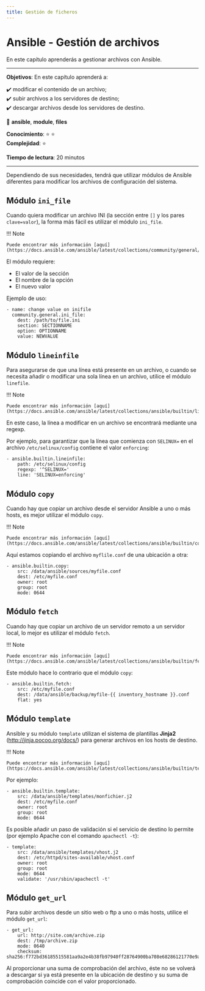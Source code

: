 ```yaml
---
title: Gestión de ficheros
---
```


# Ansible - Gestión de archivos

En este capítulo aprenderás a gestionar archivos con Ansible.

****

**Objetivos**: En este capítulo aprenderá a:

:heavy_check_mark: modificar el contenido de un archivo;       
:heavy_check_mark: subir archivos a los servidores de destino;   
:heavy_check_mark: descargar archivos desde los servidores de destino.

:checkered_flag: **ansible**, **module**, **files**

**Conocimiento**: :star: :star:     
**Complejidad**: :star:

**Tiempo de lectura**: 20 minutos

****

Dependiendo de sus necesidades, tendrá que utilizar módulos de Ansible diferentes para modificar los archivos de configuración del sistema.

## Módulo `ini_file`

Cuando quiera modificar un archivo INI (la sección entre `[]` y los pares `clave=valor`), la forma más fácil es utilizar el módulo `ini_file`.

!!! Note

    Puede encontrar más información [aquí](https://docs.ansible.com/ansible/latest/collections/community/general/ini_file_module.html).

El módulo requiere:

* El valor de la sección
* El nombre de la opción
* El nuevo valor

Ejemplo de uso:

```
- name: change value on inifile
  community.general.ini_file:
    dest: /path/to/file.ini
    section: SECTIONNAME
    option: OPTIONNAME
    value: NEWVALUE
```

## Módulo `lineinfile`

Para asegurarse de que una línea está presente en un archivo, o cuando se necesita añadir o modificar una sola línea en un archivo, utilice el módulo `linefile`.

!!! Note

    Puede encontrar más información [aquí](https://docs.ansible.com/ansible/latest/collections/ansible/builtin/lineinfile_module.html).

En este caso, la línea a modificar en un archivo se encontrará mediante una regexp.

Por ejemplo, para garantizar que la línea que comienza con `SELINUX=` en el archivo `/etc/selinux/config` contiene el valor `enforcing`:

```
- ansible.builtin.lineinfile:
    path: /etc/selinux/config
    regexp: '^SELINUX='
    line: 'SELINUX=enforcing'
```

## Módulo `copy`

Cuando hay que copiar un archivo desde el servidor Ansible a uno o más hosts, es mejor utilizar el módulo `copy`.

!!! Note

    Puede encontrar más información [aquí](https://docs.ansible.com/ansible/latest/collections/ansible/builtin/copy_module.html).

Aquí estamos copiando el archivo `myflile.conf` de una ubicación a otra:

```
- ansible.builtin.copy:
    src: /data/ansible/sources/myfile.conf
    dest: /etc/myfile.conf
    owner: root
    group: root
    mode: 0644
```

## Módulo `fetch`

Cuando hay que copiar un archivo de un servidor remoto a un servidor local, lo mejor es utilizar el módulo `fetch`.

!!! Note

    Puede encontrar más información [aquí](https://docs.ansible.com/ansible/latest/collections/ansible/builtin/fetch_module.html).

Este módulo hace lo contrario que el módulo `copy`:

```
- ansible.builtin.fetch:
    src: /etc/myfile.conf
    dest: /data/ansible/backup/myfile-{{ inventory_hostname }}.conf
    flat: yes
```

## Módulo `template`

Ansible y su módulo `template` utilizan el sistema de plantillas **Jinja2** (http://jinja.pocoo.org/docs/) para generar archivos en los hosts de destino.

!!! Note

    Puede encontrar más información [aquí](https://docs.ansible.com/ansible/latest/collections/ansible/builtin/template_module.html).

Por ejemplo:

```
- ansible.builtin.template:
    src: /data/ansible/templates/monfichier.j2
    dest: /etc/myfile.conf
    owner: root
    group: root
    mode: 0644
```

Es posible añadir un paso de validación si el servicio de destino lo permite (por ejemplo Apache con el comando `apachectl -t`):

```
- template:
    src: /data/ansible/templates/vhost.j2
    dest: /etc/httpd/sites-available/vhost.conf
    owner: root
    group: root
    mode: 0644
    validate: '/usr/sbin/apachectl -t'
```

## Módulo `get_url`

Para subir archivos desde un sitio web o ftp a uno o más hosts, utilice el módulo `get_url`:

```
- get_url:
    url: http://site.com/archive.zip
    dest: /tmp/archive.zip
    mode: 0640
    checksum: sha256:f772bd36185515581aa9a2e4b38fb97940ff28764900ba708e68286121770e9a
```

Al proporcionar una suma de comprobación del archivo, éste no se volverá a descargar si ya está presente en la ubicación de destino y su suma de comprobación coincide con el valor proporcionado.
